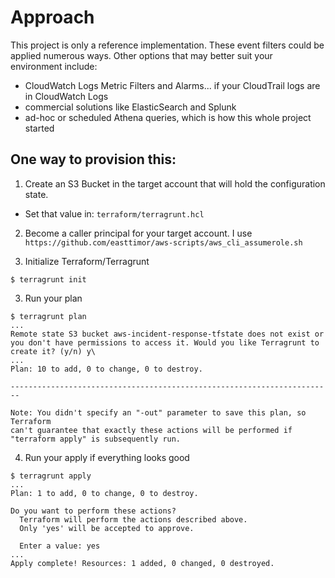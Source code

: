 # Approach
This project is only a reference implementation. These event filters could be applied numerous ways. Other options that may better suit your environment include:
* CloudWatch Logs Metric Filters and Alarms... if your CloudTrail logs are in CloudWatch Logs
* commercial solutions like ElasticSearch and Splunk
* ad-hoc or scheduled Athena queries, which is how this whole project started

## One way to provision this:

1. Create an S3 Bucket in the target account that will hold the configuration state. 
* Set that value in: ```terraform/terragrunt.hcl```

2. Become a caller principal for your target account. I use ```https://github.com/easttimor/aws-scripts/aws_cli_assumerole.sh```

3. Initialize Terraform/Terragrunt
```
$ terragrunt init
```
3. Run your plan
```
$ terragrunt plan
...
Remote state S3 bucket aws-incident-response-tfstate does not exist or you don't have permissions to access it. Would you like Terragrunt to create it? (y/n) y\
...
Plan: 10 to add, 0 to change, 0 to destroy.

------------------------------------------------------------------------

Note: You didn't specify an "-out" parameter to save this plan, so Terraform
can't guarantee that exactly these actions will be performed if
"terraform apply" is subsequently run.
```

4. Run your apply if everything looks good
```
$ terragrunt apply
...
Plan: 1 to add, 0 to change, 0 to destroy.

Do you want to perform these actions?
  Terraform will perform the actions described above.
  Only 'yes' will be accepted to approve.

  Enter a value: yes
...
Apply complete! Resources: 1 added, 0 changed, 0 destroyed.
```
